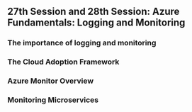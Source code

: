 ## 27th Session and 28th Session: Azure Fundamentals: Logging and Monitoring 

### The importance of logging and monitoring

### The Cloud Adoption Framework

### Azure Monitor Overview

### Monitoring Microservices
